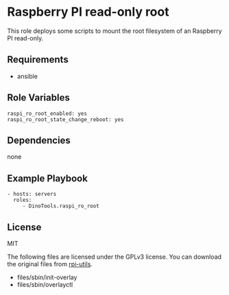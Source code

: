 Raspberry PI read-only root
===========================

This role deploys some scripts to mount the root filesystem of an Raspberry PI read-only. 

Requirements
------------

* ansible

Role Variables
--------------

    raspi_ro_root_enabled: yes
    raspi_ro_root_state_change_reboot: yes

Dependencies
------------

none

Example Playbook
----------------

    - hosts: servers
      roles:
         - DinoTools.raspi_ro_root

License
-------

MIT

The following files are licensed under the GPLv3 license.
You can download the original files from [rpi-utils](https://github.com/ppisa/rpi-utils).

* files/sbin/init-overlay
* files/sbin/overlayctl
